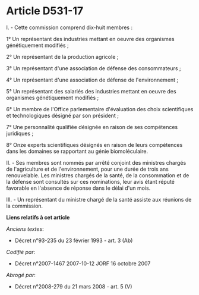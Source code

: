 # Article D531-17

I. - Cette commission comprend dix-huit membres :

1° Un représentant des industries mettant en oeuvre des organismes génétiquement modifiés ;

2° Un représentant de la production agricole ;

3° Un représentant d'une association de défense des consommateurs ;

4° Un représentant d'une association de défense de l'environnement ;

5° Un représentant des salariés des industries mettant en oeuvre des organismes génétiquement modifiés ;

6° Un membre de l'Office parlementaire d'évaluation des choix scientifiques et technologiques désigné par son président ;

7° Une personnalité qualifiée désignée en raison de ses compétences juridiques ;

8° Onze experts scientifiques désignés en raison de leurs compétences dans les domaines se rapportant au génie
biomoléculaire.

II. - Ses membres sont nommés par arrêté conjoint des ministres chargés de l'agriculture et de l'environnement, pour une
durée de trois ans renouvelable. Les ministres chargés de la santé, de la consommation et de la défense sont consultés sur
ces nominations, leur avis étant réputé favorable en l'absence de réponse dans le délai d'un mois.

III. - Un représentant du ministre chargé de la santé assiste aux réunions de la commission.

**Liens relatifs à cet article**

_Anciens textes_:

  - Décret n°93-235 du 23 février 1993 - art. 3 (Ab)

_Codifié par_:

  - Décret n°2007-1467 2007-10-12 JORF 16 octobre 2007

_Abrogé par_:

  - Décret n°2008-279 du 21 mars 2008 - art. 5 (V)
